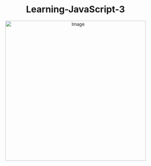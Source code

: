 <h1 align="center">Learning-JavaScript-3</h1>
<p align="center">
  <img src="https://www.disenowebwordpress.com/wp-content/uploads/2018/08/animationJS.gif" alt="Image" style="width: 440px; display: block; margin: 0 auto;" />
</p>
